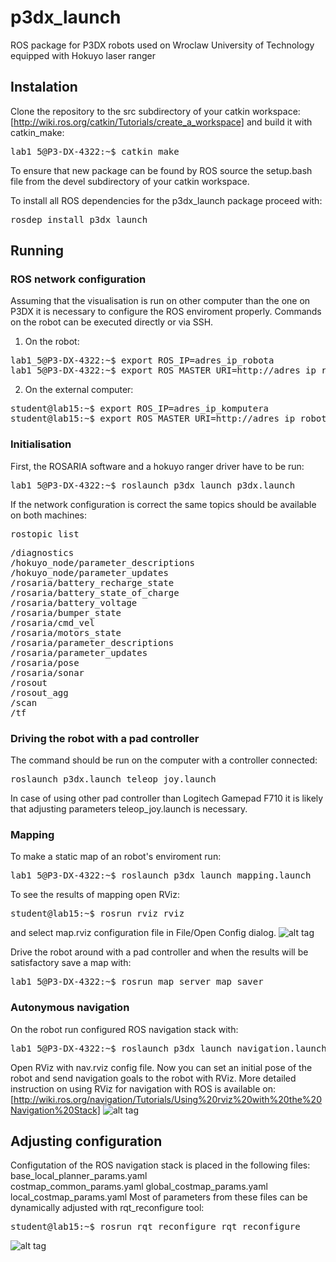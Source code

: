 p3dx_launch
===========

ROS package for P3DX robots used on Wroclaw University of Technology
equipped with Hokuyo laser ranger
## Instalation
Clone the repository to the src subdirectory of your catkin workspace:
[http://wiki.ros.org/catkin/Tutorials/create_a_workspace]
and build it with catkin_make:
<pre>
lab1_5@P3-DX-4322:~$ catkin_make
</pre>
To ensure that new package can be found by ROS source the setup.bash file from the devel subdirectory of your catkin workspace.

To install all ROS dependencies for the p3dx_launch package proceed with:
<pre>
rosdep install p3dx_launch
</pre>

## Running 

### ROS network configuration
Assuming that the visualisation is run on other computer than the one on P3DX it is necessary to 
configure the ROS enviroment properly.
Commands on the robot can be executed directly or via SSH.

1. On the robot:
<pre>
lab1_5@P3-DX-4322:~$ export ROS_IP=adres_ip_robota
lab1_5@P3-DX-4322:~$ export ROS_MASTER_URI=http://adres_ip_robota:11311
</pre>
2. On the external computer:
<pre>
student@lab15:~$ export ROS_IP=adres_ip_komputera
student@lab15:~$ export ROS_MASTER_URI=http://adres_ip_robota:11311
</pre>

### Initialisation
First, the ROSARIA software and a hokuyo ranger driver have to be run:
<pre>
lab1_5@P3-DX-4322:~$ roslaunch p3dx_launch p3dx.launch
</pre>
If the network configuration is correct the same topics should be available on both machines:
<pre>
rostopic list
</pre>
<pre>
/diagnostics
/hokuyo_node/parameter_descriptions
/hokuyo_node/parameter_updates
/rosaria/battery_recharge_state
/rosaria/battery_state_of_charge
/rosaria/battery_voltage
/rosaria/bumper_state
/rosaria/cmd_vel
/rosaria/motors_state
/rosaria/parameter_descriptions
/rosaria/parameter_updates
/rosaria/pose
/rosaria/sonar
/rosout
/rosout_agg
/scan
/tf
</pre>


### Driving the robot with a pad controller
The command should be run on the computer with a controller connected:
<pre>
roslaunch p3dx.launch teleop_joy.launch
</pre>
In case of using other pad controller than Logitech Gamepad F710 it is likely that adjusting parameters teleop_joy.launch is necessary.


### Mapping
To make a static map of an robot's enviroment run:
<pre>
lab1_5@P3-DX-4322:~$ roslaunch p3dx_launch mapping.launch
</pre>
To see the results of mapping open RViz:
<pre>
student@lab15:~$ rosrun rviz rviz
</pre>
and select map.rviz configuration file in File/Open Config dialog. 
![alt tag](http://diablo.ict.pwr.wroc.pl/~fgrzeszc/p3dx_launch/mapping.png)

Drive the robot around with a pad controller and when the results will be satisfactory
save a map with:
<pre>
lab1_5@P3-DX-4322:~$ rosrun map_server map_saver
</pre>

### Autonymous navigation
On the robot run configured ROS navigation stack with:
<pre>
lab1_5@P3-DX-4322:~$ roslaunch p3dx_launch navigation.launch
</pre>
Open RViz with nav.rviz config file.
Now you can set an initial pose of the robot and send navigation goals to the robot with RViz.
More detailed instruction on using RViz for navigation with ROS is available on:
[http://wiki.ros.org/navigation/Tutorials/Using%20rviz%20with%20the%20Navigation%20Stack]
![alt tag](http://diablo.ict.pwr.wroc.pl/~fgrzeszc/p3dx_launch/nav.png)

## Adjusting configuration
Configutation of the ROS navigation stack is placed in the following files:
base_local_planner_params.yaml	
costmap_common_params.yaml
global_costmap_params.yaml 
local_costmap_params.yaml
Most of parameters from these files can be dynamically adjusted with rqt_reconfigure tool:
<pre>
student@lab15:~$ rosrun rqt_reconfigure rqt_reconfigure
</pre>
![alt tag](http://diablo.ict.pwr.wroc.pl/~fgrzeszc/p3dx_launch/reconfigure.png)



